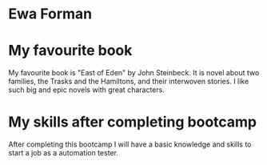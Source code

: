 # Ewa Forman
# My favourite book 
My favourite book is "East of Eden" by John Steinbeck. It is novel about two families, the Trasks and the Hamiltons, and their interwoven stories. I like such big and epic novels with great characters. 
# My skills after completing bootcamp
After completing this bootcamp I will have a basic knowledge and skills to start a job as a automation tester. 

